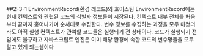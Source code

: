 ##2-3-1
EnvironmentRecord(환경 레코드)와 호이스팅
EnvironmentRecord에는 현재 컨텍스트와 관련된 코드의 식별자 정보들이 저장된다.
컨텍스트 내부 전체를 처음부터 끝까지 훑어나가며 순서대로 수집한다.
변수 정보를 수집하는 과정을 모두 마쳤더라도 아직 실행 컨텍스트가 관여할 코드들은 실행되기 전 상태이다.
코드가 실행되기 전임에도 불구하고 자바스크립트 엔진은 이미 해당 환경에 속한 코드의 변수명들을 모두 알고 있게 되는셈이다

